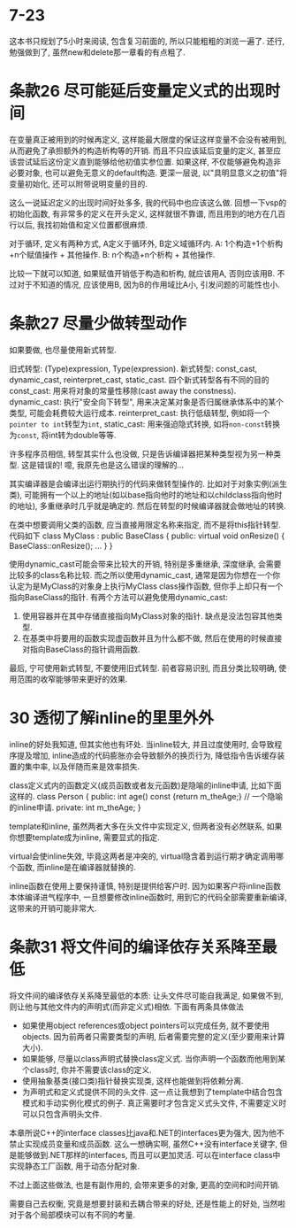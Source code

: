 # 7-23

这本书只规划了5小时来阅读, 包含复习前面的, 所以只能粗粗的浏览一遍了.
还行, 勉强做到了, 虽然new和delete那一章看的有点粗了.

# 条款26 尽可能延后变量定义式的出现时间

在变量真正被用到的时候再定义, 这样能最大限度的保证这样变量不会没有被用到, 从而避免了承担额外的构造析构等的开销.
而且不只应该延后变量的定义, 甚至应该尝试延后这份定义直到能够给他初值实参位置. 如果这样, 不仅能够避免构造非必要对象, 也可以避免无意义的default构造.
更深一层说, 以"具明显意义之初值"将变量初始化, 还可以附带说明变量的目的.

这么一说延迟定义的出现时间好处多多, 我的代码中也应该这么做.
回想一下vsp的初始化函数, 有非常多的定义在开头定义, 这样就很不靠谱, 而且用到的地方在几百行以后, 我找初始值和定义位置都很麻烦.

对于循环, 定义有两种方式, A定义于循环外, B定义域循环内.
A: 1个构造+1个析构+n个赋值操作 + 其他操作.
B: n个构造+n个析构 + 其他操作.

比较一下就可以知道, 如果赋值开销低于构造和析构, 就应该用A, 否则应该用B.
不过对于不知道的情况, 应该使用B, 因为B的作用域比A小, 引发问题的可能性也小.

# 条款27 尽量少做转型动作

如果要做, 也尽量使用新式转型.

旧式转型: (Type)expression, Type(expression).
新式转型: const_cast, dynamic_cast, reinterpret_cast, static_cast.
四个新式转型各有不同的目的
const_cast:         用来将对象的常量性移除(cast away the constness).
dynamic_cast:       执行"安全向下转型", 用来决定某对象是否归属继承体系中的某个类型, 可能会耗费较大运行成本.
reinterpret_cast:   执行低级转型, 例如将一个`pointer to int`转型为`int`,
static_cast:        用来强迫隐式转换, 如将`non-const`转换为`const`, 将int转为double等等.

许多程序员相信, 转型其实什么也没做, 只是告诉编译器把某种类型视为另一种类型.
这是错误的! 噫, 我原先也是这么错误的理解的...

其实编译器是会编译出运行期执行的代码来做转型操作的.
比如对于对象实例(派生类), 可能拥有一个以上的地址(如以base指向他时的地址和以childclass指向他时的地址), 多重继承时几乎就是确定的. 然后在转型的时候编译器就会做地址的转换.

在类中想要调用父类的函数, 应当直接用限定名称来指定, 而不是将this指针转型. 代码如下
    class MyClass : public BaseClass {
    public:
        virtual void onResize() {
            BaseClass::onResize();
            ...
        }
    }

使用dynamic_cast可能会带来比较大的开销, 特别是多重继承, 深度继承, 会需要比较多的class名称比较.
而之所以使用dynamic_cast, 通常是因为你想在一个你认定为是MyClass的对象身上执行MyClass class操作函数, 但你手上却只有一个指向BaseClass的指针.
有两个方法可以避免使用dynamic_cast:
1. 使用容器并在其中存储直接指向MyClass对象的指针. 缺点是没法包容其他类型.
2. 在基类中将要用的函数实现虚函数并且为什么都不做, 然后在使用的时候直接对指向BaseClass的指针调用函数.

最后, 宁可使用新式转型, 不要使用旧式转型. 前者容易识别, 而且分类比较明确, 使用范围的收窄能够带来更好的效果.

# 30 透彻了解inline的里里外外

inline的好处我知道, 但其实他也有坏处.
当inline较大, 并且过度使用时, 会导致程序提及增加, inline造成的代码膨胀亦会导致额外的换页行为, 降低指令告诉缓存装置的集中率, 以及伴随而来是效率损失.

class定义式内的函数定义(成员函数或者友元函数)是隐喻的inline申请, 比如下面这样的.
    class Person {
    public:
        int age() const {return m_theAge;} // 一个隐喻的inline申请.
    private:
        int m_theAge;
    }

template和inline, 虽然两者大多在头文件中实现定义, 但两者没有必然联系, 如果你想要template成为inline, 需要显式的指定.

virtual会使inline失效, 毕竟这两者是冲突的, virtual隐含着到运行期才确定调用哪个函数, 而inline是在编译器就替换的.

inline函数在使用上要保持谨慎, 特别是提供给客户时.
因为如果客户将inline函数本体编译进气程序中, 一旦想要修改inline函数时, 用到它的代码全部需要重新编译, 这带来的开销可能非常大.

# 条款31 将文件间的编译依存关系降至最低

将文件间的编译依存关系降至最低的本质: 让头文件尽可能自我满足, 如果做不到, 则让他与其他文件内的声明式(而非定义式)相依. 
下面有两条具体做法
- 如果使用object references或object pointers可以完成任务, 就不要使用objects. 因为前两者只需要类型的声明, 后者需要完整的定义(至少要用来计算大小).
- 如果能够, 尽量以class声明式替换class定义式. 当你声明一个函数而他用到某个class时, 你并不需要该class的定义.
- 使用抽象基类(接口类)指针替换实现类, 这样也能做到将依赖分离.
- 为声明式和定义式提供不同的头文件. 这一点让我想到了template中结合包含模式和手动实例化模式的例子. 真正需要时才包含定义式头文件, 不需要定义时可以只包含声明头文件.

本章所说C++的interface classes比java和.NET的interfaces更为强大, 因为他不禁止实现成员变量和成员函数.
这么一想确实啊, 虽然C++没有interface关键字, 但是能够做到.NET那样的interfaces, 而且可以更加灵活. 可以在interface class中实现静态工厂函数, 用于动态分配对象.

不过上面这些做法, 也是有副作用的, 会带来更多的对象, 更高的空间和时间开销.

需要自己去权衡, 究竟是想要封装和去耦合带来的好处, 还是性能上的好处, 当然啦对于各个局部模块可以有不同的考量.